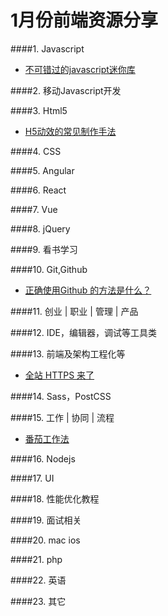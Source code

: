 # 1月份前端资源分享
####1. Javascript
- [不可错过的javascript迷你库](http://yanhaijing.com/js/2015/12/29/mini-js-lib/)

####2. 移动Javascript开发

####3. Html5
- [H5动效的常见制作手法](http://isux.tencent.com/h5active.html)

####4. CSS

####5. Angular

####6. React

####7. Vue

####8. jQuery

####9. 看书学习


####10. Git,Github
- [正确使用Github 的方法是什么？](http://segmentfault.com/q/1010000004240527)

####11. 创业 | 职业 | 管理 | 产品

####12. IDE，编辑器，调试等工具类

####13. 前端及架构工程化等
- [全站 HTTPS 来了](http://geek.csdn.net/news/detail/48765)

####14. Sass，PostCSS

####15. 工作 | 协同 | 流程
- [番茄工作法](http://baike.baidu.com/view/5259318.htm)

####16. Nodejs

####17. UI

####18. 性能优化教程

####19. 面试相关

####20. mac ios

####21. php

####22. 英语

####23. 其它

